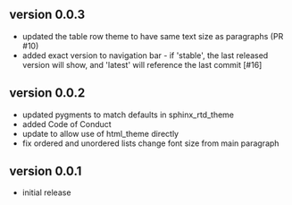 version 0.0.3
----------------
- updated the table row theme to have same text size as paragraphs (PR #10)
- added exact version to navigation bar - if 'stable', the last released version will show, and 'latest' will reference the last commit [#16]

version 0.0.2
-------------
- updated pygments to match defaults in sphinx_rtd_theme
- added Code of Conduct
- update to allow use of html_theme directly
- fix ordered and unordered lists change font size from main paragraph

version 0.0.1
-------------
- initial release
